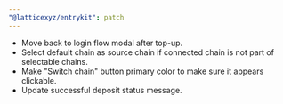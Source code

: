 ```yaml
---
"@latticexyz/entrykit": patch
---
```


- Move back to login flow modal after top-up.
- Select default chain as source chain if connected chain is not part of selectable chains.
- Make "Switch chain" button primary color to make sure it appears clickable.
- Update successful deposit status message.
